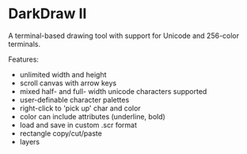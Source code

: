 # DarkDraw II

A terminal-based drawing tool with support for Unicode and 256-color terminals.

Features:
  - unlimited width and height
  - scroll canvas with arrow keys
  - mixed half- and full- width unicode characters supported
  - user-definable character palettes
  - right-click to 'pick up' char and color
  - color can include attributes (underline, bold)
  - load and save in custom .scr format
  - rectangle copy/cut/paste
  - layers

